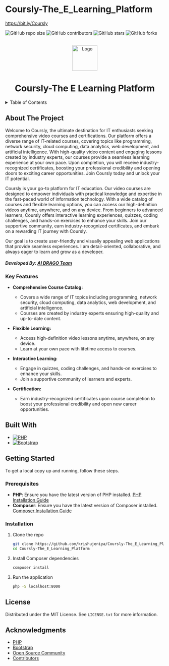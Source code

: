 # Coursly-The_E_Learning_Platform
https://bit.ly/Coursly
<a id="readme-top"></a>

![GitHub repo size](https://img.shields.io/github/repo-size/krishujeniya/Coursly-The_E_Learning_Platform)
![GitHub contributors](https://img.shields.io/github/contributors/krishujeniya/Coursly-The_E_Learning_Platform)
![GitHub stars](https://img.shields.io/github/stars/krishujeniya/Coursly-The_E_Learning_Platform?style=social)
![GitHub forks](https://img.shields.io/github/forks/krishujeniya/Coursly-The_E_Learning_Platform?style=social)

<!-- PROJECT LOGO -->
<br />
<div align="center">
  <img src="path_to_logo_image" alt="Logo" width="80" height="80">

  <h1 align="center">Coursly-The E Learning Platform</h1>
</div>

<details>
  <summary>Table of Contents</summary>
  <ol>
    <li>
      <a href="#about-the-project">About The Project</a>
      <ul>
        <li><a href="#key-features">Key Features</a></li>
        <li><a href="#built-with">Built With</a></li>
      </ul>
    </li>
    <li>
      <a href="#getting-started">Getting Started</a>
      <ul>
        <li><a href="#prerequisites">Prerequisites</a></li>
        <li><a href="#installation">Installation</a></li>
      </ul>
    </li>
    <li><a href="#license">License</a></li>
    <li><a href="#acknowledgments">Acknowledgments</a></li>
  </ol>
</details>

## About The Project

<p class="mt-3">Welcome to Coursly, the ultimate destination for IT enthusiasts seeking comprehensive video courses and certifications. Our platform offers a diverse range of IT-related courses, covering topics like programming, network security, cloud computing, data analytics, web development, and artificial intelligence. With high-quality video content and engaging lessons created by industry experts, our courses provide a seamless learning experience at your own pace. Upon completion, you will receive industry-recognized certificates, boosting your professional credibility and opening doors to exciting career opportunities. Join Coursly today and unlock your IT potential.</p>
<p>Coursly is your go-to platform for IT education. Our video courses are designed to empower individuals with practical knowledge and expertise in the fast-paced world of information technology. With a wide catalog of courses and flexible learning options, you can access our high-definition videos anytime, anywhere, and on any device. From beginners to advanced learners, Coursly offers interactive learning experiences, quizzes, coding challenges, and hands-on exercises to enhance your skills. Join our supportive community, earn industry-recognized certificates, and embark on a rewarding IT journey with Coursly.</p>
<p>Our goal is to create user-friendly and visually appealing web applications that provide seamless experiences. I am detail-oriented, collaborative, and always eager to learn and grow as a developer.</p>

<h5>Developed By: <a href="https://portfolio-of-krish-ujeniya.000webhostapp.com" target="_blank" class="m-2 text-decoration-none text-dark">AI DRAGO Team</a></h5>

### Key Features

- **Comprehensive Course Catalog:**
  - Covers a wide range of IT topics including programming, network security, cloud computing, data analytics, web development, and artificial intelligence.
  - Courses are created by industry experts ensuring high-quality and up-to-date content.

- **Flexible Learning:**
  - Access high-definition video lessons anytime, anywhere, on any device.
  - Learn at your own pace with lifetime access to courses.

- **Interactive Learning:**
  - Engage in quizzes, coding challenges, and hands-on exercises to enhance your skills.
  - Join a supportive community of learners and experts.

- **Certification:**
  - Earn industry-recognized certificates upon course completion to boost your professional credibility and open new career opportunities.

## Built With

- [![PHP](https://img.shields.io/badge/PHP-777BB4?style=for-the-badge&logo=php&logoColor=white)](https://www.php.net/)
- [![Bootstrap](https://img.shields.io/badge/Bootstrap-563D7C?style=for-the-badge&logo=bootstrap&logoColor=white)](https://getbootstrap.com/)

## Getting Started

To get a local copy up and running, follow these steps.

### Prerequisites

- **PHP**: Ensure you have the latest version of PHP installed. [PHP Installation Guide](https://www.php.net/manual/en/install.php)
- **Composer**: Ensure you have the latest version of Composer installed. [Composer Installation Guide](https://getcomposer.org/doc/00-intro.md)

### Installation

1. Clone the repo
   ```sh
   git clone https://github.com/krishujeniya/Coursly-The_E_Learning_Platform.git
   cd Coursly-The_E_Learning_Platform
   ```
2. Install Composer dependencies
   ```sh
   composer install
   ```
3. Run the application
   ```sh
   php -S localhost:8000
   ```

## License

Distributed under the MIT License. See `LICENSE.txt` for more information.

## Acknowledgments

* [PHP](https://www.php.net/)
* [Bootstrap](https://getbootstrap.com/)
* [Open Source Community](https://opensource.org/)
* [Contributors](https://github.com/krishujeniya/Coursly-The_E_Learning_Platform/graphs/contributors)
